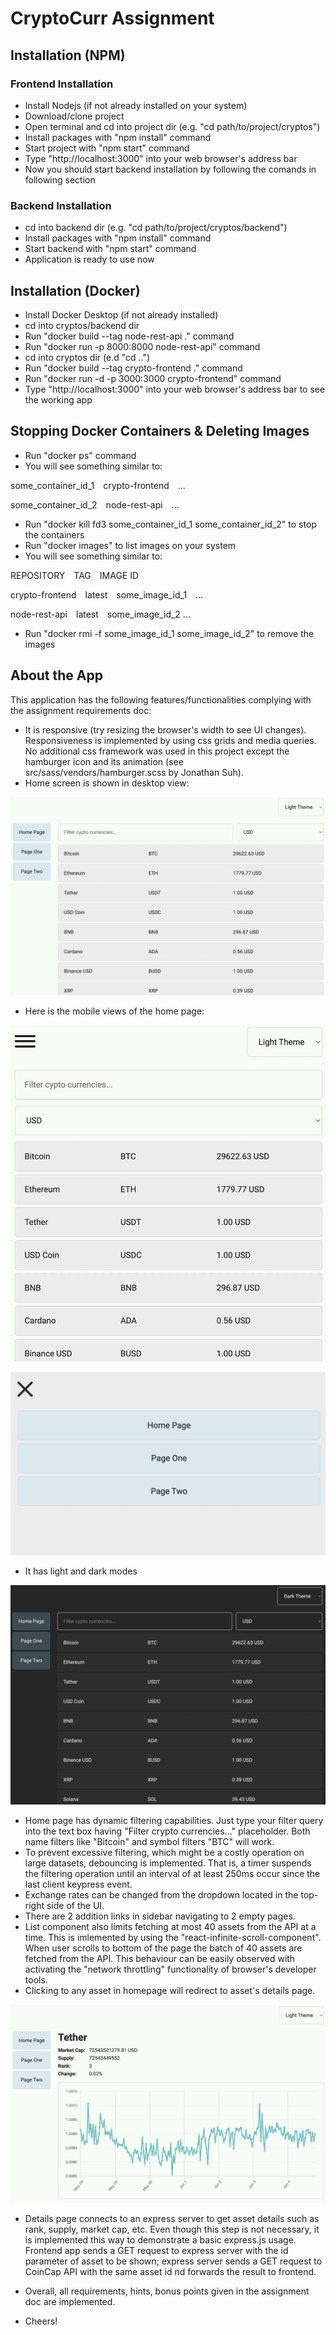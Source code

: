# CryptoCurr Assignment
## Installation (NPM)

### Frontend Installation
- Install Nodejs (if not already installed on your system)
- Download/clone project
- Open terminal and cd into project dir (e.g. "cd path/to/project/cryptos")
- Install packages with "npm install" command
- Start project with "npm start" command
- Type "http://localhost:3000" into your web browser's address bar
- Now you should start backend installation by following the comands in following section

### Backend Installation
- cd into backend dir (e.g. "cd path/to/project/cryptos/backend")
- Install packages with "npm install" command
- Start backend with "npm start" command
- Application is ready to use now

## Installation (Docker)
- Install Docker Desktop (if not already installed)
- cd into cryptos/backend dir
- Run "docker build --tag node-rest-api ." command
- Run "docker run -p 8000:8000 node-rest-api" command
- cd into cryptos dir (e.d "cd ..")
- Run "docker build --tag crypto-frontend ." command
- Run "docker run -d -p 3000:3000 crypto-frontend" command
- Type "http://localhost:3000" into your web browser's address bar to see the working app

## Stopping Docker Containers & Deleting Images
- Run "docker ps" command
- You will see something similar to:

some_container_id_1&emsp;crypto-frontend&emsp;...

some_container_id_2&emsp;node-rest-api&emsp;...

- Run "docker kill fd3 some_container_id_1 some_container_id_2" to stop the containers
- Run "docker images" to list images on your system
- You will see something similar to:

REPOSITORY&emsp;TAG&emsp;IMAGE ID       

crypto-frontend&emsp;latest&emsp;some_image_id_1&emsp;...

node-rest-api&emsp;latest&emsp;some_image_id_2   ...


- Run "docker  rmi -f some_image_id_1 some_image_id_2" to remove the images

## About the App
This application has the following features/functionalities complying with the assignment requirements doc:


- It is responsive (try resizing the browser's width to see UI changes). Responsiveness is implemented by using css grids and media queries. No additional css framework was used in this project except the hamburger icon and its animation (see src/sass/vendors/hamburger.scss by Jonathan Suh). 
- Home screen is shown in desktop view:

![Home light web](ui_demo_images/home_light_web.jpg)

- Here is the mobile views of the home page:

![Home light mobile](ui_demo_images/home_light_mobile.jpg)

![Home mobile nav](ui_demo_images/home_mobile_nav.jpg)

- It has light and dark modes

![Home dark web](ui_demo_images/home_dark_web.jpg)

- Home page has dynamic filtering capabilities. Just type your filter query into the text box having "Filter crypto currencies..." placeholder. Both name filters like "Bitcoin" and symbol filters "BTC" will work.
- To prevent excessive filtering, which might be a costly operation on large datasets, debouncing is implemented. That is, a timer suspends the filtering operation until an interval of at least 250ms occur since the last client keypress event.
- Exchange rates can be changed from the dropdown located in the top-right side of the UI.
- There are 2 addition links in sidebar navigating to 2 empty pages.
- List component also limits fetching at most 40 assets from the API at a time. This is imlemented by using the "react-infinite-scroll-component". When user scrolls to bottom of the page the batch of 40 assets are fetched from the API. This behaviour can be easily observed with activating the "network throttling" functionality of browser's developer tools.
- Clicking to any asset in homepage will redirect to asset's details page.

![Home light web](ui_demo_images/crypto_details.jpg)

- Details page connects to an express server to get asset details such as rank, supply, market cap, etc. Even though this step is not necessary, it is implemented this way to demonstrate a basic express.js usage. Frontend app sends a GET request to express server with the id parameter of asset to be shown; express server sends a GET request to CoinCap API with the same asset id nd forwards the result to frontend.

- Overall, all requirements, hints, bonus points given in the assignment doc are implemented. 
- Cheers! 






